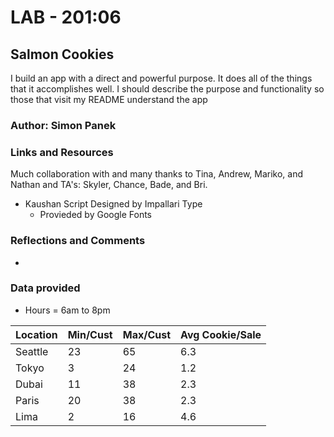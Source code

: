 # LAB - 201:06

## Salmon Cookies

I build an app with a direct and powerful purpose. It does all of the things that it accomplishes well. I should describe the purpose and functionality so those that visit my README understand the app

### Author: Simon Panek

### Links and Resources

Much collaboration with and many thanks to Tina, Andrew, Mariko, and Nathan and TA's: Skyler, Chance, Bade, and Bri.
* Kaushan Script Designed by Impallari Type
  * Provieded by Google Fonts

### Reflections and Comments

* 

### Data provided

- Hours = 6am to 8pm

Location | Min/Cust | Max/Cust | Avg Cookie/Sale
---|---|---|---
Seattle | 23 | 65 | 6.3
Tokyo | 3 | 24 | 1.2
Dubai | 11 | 38 | 2.3
Paris | 20 | 38 | 2.3
Lima | 2 | 16 | 4.6

